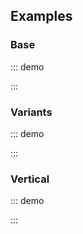 ## Examples

### Base

::: demo
<template>
    <section>
        <p>
            <o-field grouped group-multiline>
                <div class="control">
                    <o-switch v-model="showSocial"> Show Social step </o-switch>
                </div>
                <div class="control">
                    <o-switch v-model="isAnimated"> Animated </o-switch>
                </div>
                <div class="control">
                    <o-switch v-model="isRounded"> Rounded </o-switch>
                </div>
                <div class="control">
                    <o-switch v-model="isStepsClickable"> Clickable Marker </o-switch>
                </div>
            </o-field>
            <o-field grouped group-multiline>
                <div class="control">
                    <o-switch v-model="hasNavigation"> Navigation Buttons </o-switch>
                </div>
                <div class="control">
                    <o-switch v-model="customNavigation"> Custom Navigation </o-switch>
                </div>
                <div class="control">
                    <o-switch v-model="isProfileSuccess"> Set <code>success</code> for profile </o-switch>
                </div>
            </o-field>
            <o-field v-if="hasNavigation" grouped group-multiline>
                <o-field label="Prev icon">
                    <o-select v-model="prevIcon">
                        <option value="chevron-left">Chevron</option>
                        <option value="arrow-left">Arrow</option>
                    </o-select>
                </o-field>
                <o-field label="Next icon">
                    <o-select v-model="nextIcon">
                        <option value="chevron-right">Chevron</option>
                        <option value="arrow-right">Arrow</option>
                    </o-select>
                </o-field>
                <o-field label="Label position">
                    <o-select v-model="labelPosition">
                        <option value="bottom">Bottom</option>
                        <option value="right">Right</option>
                        <option value="left">Left</option>
                    </o-select>
                </o-field>
            </o-field>
        </p>
        <o-steps
            v-model="activeStep"
            :animated="isAnimated"
            :rounded="isRounded"
            :has-navigation="hasNavigation"
            :icon-prev="prevIcon"
            :icon-next="nextIcon"
            :label-position="labelPosition">
            <o-step-item step="1" label="Account" :clickable="isStepsClickable">
                <h1 class="title has-text-centered">Account</h1>
                Lorem ipsum dolor sit amet.
            </o-step-item>

            <o-step-item step="2" label="Profile" :clickable="isStepsClickable" :variant="isProfileSuccess ? 'success': ''">
                <h1 class="title has-text-centered">Profile</h1>
                Lorem ipsum dolor sit amet.
            </o-step-item>

            <o-step-item step="3" :visible="showSocial" label="Social" :clickable="isStepsClickable">
                <h1 class="title has-text-centered">Social</h1>
                Lorem ipsum dolor sit amet.
            </o-step-item>

            <o-step-item :step="showSocial ? '4' : '3'" label="Finish" :clickable="isStepsClickable" disabled>
                <h1 class="title has-text-centered">Finish</h1>
                Lorem ipsum dolor sit amet.
            </o-step-item>

            <template
                v-if="customNavigation"
                slot="navigation"
                slot-scope="{previous, next}">
                <o-button
                    outlined
                    variant="danger"
                    icon-pack="fas"
                    icon-left="backward"
                    :disabled="previous.disabled"
                    @click.prevent="previous.action">
                    Previous
                </o-button>
                <o-button
                    outlined
                    variant="success"
                    icon-pack="fas"
                    icon-right="forward"
                    :disabled="next.disabled"
                    @click.prevent="next.action">
                    Next
                </o-button>
            </template>
        </o-steps>
    </section>
</template>

<script>
    export default {
        data() {
            return {
                activeStep: 1,

                showSocial: false,
                isAnimated: true,
                isRounded: true,
                isStepsClickable: false,

                hasNavigation: true,
                customNavigation: false,
                isProfileSuccess: false,

                prevIcon: 'chevron-left',
                nextIcon: 'chevron-right',
                labelPosition: 'bottom'
            }
        }
    }
</script>
:::

### Variants

::: demo
<template>
    <section>
        <h4>Warning</h4>
        <o-steps variant="warning">
            <o-step-item label="Account" icon="user-lock"></o-step-item>
            <o-step-item label="Profile" icon="user"></o-step-item>
            <o-step-item label="Social" icon="user-plus"></o-step-item>
        </o-steps>

        <h4>Info</h4>
        <o-steps variant="info">
            <o-step-item label="Account" icon="user-lock"></o-step-item>
            <o-step-item label="Profile" icon="user"></o-step-item>
            <o-step-item label="Social" icon="user-plus"></o-step-item>
        </o-steps>

        <h4>Success</h4>
        <o-steps variant="success">
            <o-step-item label="Account" icon="user-lock"></o-step-item>
            <o-step-item label="Profile" icon="user"></o-step-item>
            <o-step-item label="Social" icon="user-plus"></o-step-item>
        </o-steps>
    </section>
</template>

<script>
    export default { }
</script>
:::

### Vertical

::: demo
<template>
    <section>
        <o-field grouped group-multiline>
            <div class="control">
                <o-switch v-model="position" true-value="right"> Right position </o-switch>
            </div>
            <o-field label="Size">
                <o-select v-model="size" placeholder="Size">
                    <option :value="null">Default</option>
                    <option value="small">Small</option>
                    <option value="medium">Medium</option>
                    <option value="large">Large</option>
                </o-select>
            </o-field>
            <o-field label="Label position" label-position="on-border">
                <o-select v-model="labelPosition">
                    <option value="bottom">Bottom</option>
                    <option value="right">Right</option>
                    <option value="left">Left</option>
                </o-select>
            </o-field>
        </o-field>

        <o-steps
            :position="position"
            :label-position="labelPosition"
            :size="size"
            vertical>
            <o-step-item label="Account" icon="user-lock">
                Account: Lorem ipsum dolor sit amet. <br />
                Account: Lorem ipsum dolor sit amet. <br />
                Account: Lorem ipsum dolor sit amet.
            </o-step-item>

            <o-step-item label="Profile" icon="user">
                Profile: Lorem ipsum dolor sit amet. <br />
                Profile: Lorem ipsum dolor sit amet.? <br />
                Profile: Lorem ipsum dolor sit amet. <br />
                Profile: Lorem ipsum dolor sit amet.
            </o-step-item>

            <o-step-item label="Social" icon="user-plus" disabled>
                Social: Lorem ipsum dolor sit amet. <br />
                Social: Lorem ipsum dolor sit amet. <br />
                Social: Lorem ipsum dolor sit amet. <br />
                Social: Lorem ipsum dolor sit amet. <br />
                Social: Lorem ipsum dolor sit amet.
            </o-step-item>
        </o-steps>
    </section>
</template>

<script>
    export default {
        data() {
            return {
                labelPosition: 'bottom',
                position: null,
                size: null,
            }
        }
    }
</script>
:::

